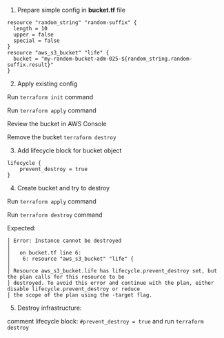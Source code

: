 1. Prepare simple config in **bucket.tf** file
````
resource "random_string" "random-suffix" {
  length = 10
  upper = false
  special = false
}
resource "aws_s3_bucket" "life" {
  bucket = "my-random-bucket-adm-025-${random_string.random-suffix.result}"
}
````

2. Apply existing config
   
Run `terraform init` command

Run `terraform apply` command

Review the bucket in AWS Console

Remove the bucket `terraform destroy`
   
3. Add lifecycle block for bucket object
````
lifecycle {
    prevent_destroy = true
}
````
4. Create bucket and try to destroy

Run `terraform apply` command

Run `terraform destroy` command

Expected:
````
│ Error: Instance cannot be destroyed
│
│   on bucket.tf line 6:
│    6: resource "aws_s3_bucket" "life" {
│
│ Resource aws_s3_bucket.life has lifecycle.prevent_destroy set, but the plan calls for this resource to be
│ destroyed. To avoid this error and continue with the plan, either disable lifecycle.prevent_destroy or reduce
│ the scope of the plan using the -target flag.
````

5. Destroy infrastructure:


comment lifecycle block:
`#prevent_destroy = true`
   and run `terraform destroy`